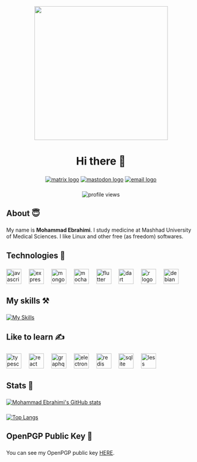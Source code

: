 <div align="center">
  <img width="355" src="https://media4.giphy.com/media/v1.Y2lkPTc5MGI3NjExMjEwNGQ5YzUxMzY4OWZmZDdiZDk4ZGE5Y2QxMTljYzMxNDUxMGU4MyZlcD12MV9pbnRlcm5hbF9naWZzX2dpZklkJmN0PWc/836HiJc7pgzy8iNXCn/giphy.gif" />
</div>

###

<h1 align="center">Hi there 👋</h1>

###

<div align="center">
  <a href="https://matrix.to/#/@moheb2000:wiiz.ir" target="_blank"><img src="https://img.shields.io/static/v1?message=Matrix&logo=matrix&label=&color=000000&logoColor=white&labelColor=&style=for-the-badge" alt="matrix logo" /></a>
  <a href="https://fosstodon.org/@moheb2000" target="_blank"><img src="https://img.shields.io/static/v1?message=Mastodon&logo=mastodon&label=&color=9146FF&logoColor=white&labelColor=&style=for-the-badge" alt="mastodon logo" /></a>
  <a href="mailto:ebrahimim79@duck.com" target="_blank">
    <img src="https://img.shields.io/static/v1?message=Email&logo=gmail&label=&color=D14836&logoColor=white&labelColor=&style=for-the-badge" alt="email logo" />
  </a>
</div>

###

<div align="center">
  <img src="https://komarev.com/ghpvc/?username=moheb2000&style=flat-square&color=blue" alt="profile views"/>
</div>

###

<h2 align="left">About 😇</h2>

###

<p align="left">My name is <b>Mohammad Ebrahimi</b>. I study medicine at Mashhad University of Medical Sciences. I like Linux and other free (as freedom) softwares.</p>

###

<h2 align="left">Technologies 🔧</h2>

###

<div align="left">
  <img src="https://cdn.jsdelivr.net/gh/devicons/devicon/icons/javascript/javascript-original.svg" height="40" alt="javascript logo" />
  <img width="12" />
  <img src="https://cdn.jsdelivr.net/gh/devicons/devicon/icons/express/express-original.svg" height="40" alt="express logo" />
  <img width="12" />
  <img src="https://cdn.jsdelivr.net/gh/devicons/devicon/icons/mongodb/mongodb-plain-wordmark.svg" height="40" alt="mongodb logo" />
  <img width="12" />
  <img src="https://cdn.jsdelivr.net/gh/devicons/devicon/icons/mocha/mocha-plain.svg" height="40" alt="mocha logo" />
  <img width="12" />
  <img src="https://cdn.jsdelivr.net/gh/devicons/devicon/icons/flutter/flutter-original.svg" height="40" alt="flutter logo" />
  <img width="12" />
  <img src="https://cdn.jsdelivr.net/gh/devicons/devicon/icons/dart/dart-original.svg" height="40" alt="dart logo" />
  <img width="12" />
  <img src="https://cdn.jsdelivr.net/gh/devicons/devicon/icons/r/r-original.svg" height="40" alt="r logo" />
  <img width="12" />
  <img src="https://cdn.jsdelivr.net/gh/devicons/devicon/icons/debian/debian-original-wordmark.svg" height="40" alt="debian logo" />
</div>

###


<h2 align="left">My skills ⚒️</h2>

###

<div align="left">
  <a href="https://github.com/moheb2000" target="_blank"><img src="https://readme-skill-level.moheb2000.workers.dev/v1?l=javascript,js,90&l=express,express,85&l=mongodb,mongodb,50&l=flutter,flutter,40&l=dart,dart,40&l=r,r,10&l=linux,linux,90" alt="My Skills" /></a>
</div>

###

<h2 align="left">Like to learn ✍️</h2>

###

<div align="left">
  <img src="https://cdn.jsdelivr.net/gh/devicons/devicon/icons/typescript/typescript-original.svg" height="40" alt="typescript logo" />
  <img width="12" />
  <img src="https://cdn.jsdelivr.net/gh/devicons/devicon/icons/react/react-original.svg" height="40" alt="react logo" />
  <img width="12" />
  <img src="https://cdn.jsdelivr.net/gh/devicons/devicon/icons/graphql/graphql-plain.svg" height="40" alt="graphql logo" />
  <img width="12" />
  <img src="https://cdn.jsdelivr.net/gh/devicons/devicon/icons/electron/electron-original.svg" height="40" alt="electron logo" />
  <img width="12" />
  <img src="https://cdn.jsdelivr.net/gh/devicons/devicon/icons/redis/redis-original.svg" height="40" alt="redis logo" />
  <img width="12" />
  <img src="https://cdn.jsdelivr.net/gh/devicons/devicon/icons/sqlite/sqlite-original.svg" height="40" alt="sqlite logo" />
  <img width="12" />
  <img src="https://cdn.jsdelivr.net/gh/devicons/devicon/icons/less/less-plain-wordmark.svg" height="40" alt="less logo" />
</div>

###

<h2 align="left">Stats 💯</h2>

###

<div align="left">
  <a href="https://github.com/moheb2000" target="_blank"><img src="https://github-readme-stats.vercel.app/api?username=moheb2000&show_icons=true" alt="Mohammad Ebrahimi's GitHub stats" /></a>
</div>

###

<div align="left">
  <a href="https://github.com/moheb2000" target="_blank"><img src="https://github-readme-stats.vercel.app/api/top-langs/?username=moheb2000&hide=css,html" alt="Top Langs" /></a>
</div>

###

<h2 align="left">OpenPGP Public Key 🔑</h2>

###

<p align="left">You can see my OpenPGP public key <a href="https://keyserver.ubuntu.com/pks/lookup?op=get&search=0xfed447125ee08beadfe4d123b1e74f4bd50c220d">HERE</a>.</p>

###
